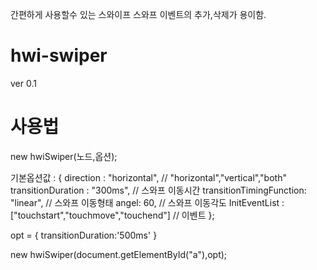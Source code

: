 간편하게 사용할수 있는 스와이프
스와프 이벤트의 추가,삭제가 용이함.

# hwi-swiper 
  ver  0.1 


# 사용법

  new hwiSwiper(노드,옵션);



  기본옵션값 : {
    direction : "horizontal",                              // "horizontal","vertical","both"
    transitionDuration : "300ms",                          // 스와프 이동시간
    transitionTimingFunction: "linear",                    // 스와프 이동형태
    angel: 60,                                             // 스와프 이동각도
    InitEventList : ["touchstart","touchmove","touchend"]  // 이벤트 
  };

  opt = {
    transitionDuration:'500ms'
  }
  
  new hwiSwiper(document.getElementById("a"),opt);


